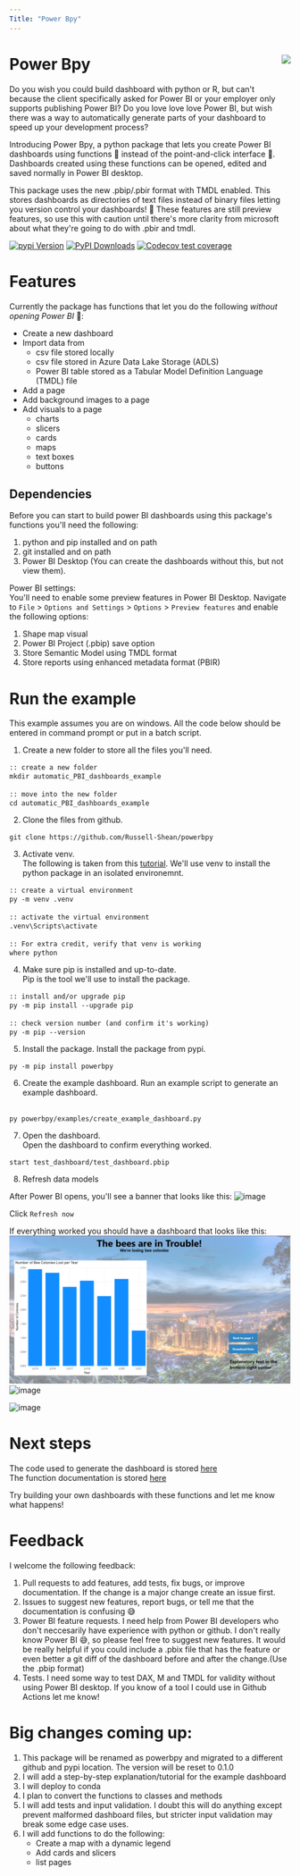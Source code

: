 ```yaml
---
Title: "Power Bpy"
---
```


# Power Bpy <a href="https://powerbpy.readthedocs.io/en/latest/powerbpy.html"><img src="https://github.com/user-attachments/assets/e372239d-5c28-4ed1-acf6-fb96a03b8a1a" align="right" height="240" /></a>  
Do you wish you could build dashboard with python or R, but can't because the client specifically asked for Power BI or your employer only supports publishing Power BI? Do you love love love Power BI, but wish there was a way to automatically generate parts of your dashboard to speed up your development process?      


Introducing Power Bpy, a python package that lets you create Power BI dashboards using functions 💪 instead of the point-and-click interface 🥹. Dashboards created using these functions can be opened, edited and saved normally in Power BI desktop.       

This package uses the new .pbip/.pbir format with TMDL enabled. This stores dashboards as directories of text files instead of binary files letting you version control your dashboards! 🥳 These features are still preview features, so use this with caution until there's more clarity from microsoft about what they're going to do with .pbir and tmdl.       

[![pypi Version](https://img.shields.io/pypi/v/powerbpy.svg?style=flat-square&logo=pypi&logoColor=white)](https://pypi.org/project/powerbpy/)
[![PyPI Downloads](https://static.pepy.tech/badge/powerbpy)](https://pepy.tech/projects/powerbpy)
[![Codecov test coverage](https://codecov.io/gh/Russell-Shean/powerbpy/branch/master/graph/badge.svg)](https://app.codecov.io/gh/Russell-Shean/powerbpy?branch=master)

           
# Features      
Currently the package has functions that let you do the following *without opening Power BI* 🥳:     
- Create a new dashboard
- Import data from
  - csv file stored locally 
  - csv file stored in Azure Data Lake Storage (ADLS)
  - Power BI table stored as a Tabular Model Definition Language (TMDL) file
- Add a page
- Add background images to a page
- Add visuals to a page
  - charts
  - slicers
  - cards
  - maps
  - text boxes
  - buttons

## Dependencies    
Before you can start to build power BI dashboards using this package's functions you'll need the following:           
1. python and pip installed and on path
2. git installed and on path
3. Power BI Desktop (You can create the dashboards without this, but not view them).

Power BI settings:      
You'll need to enable some preview features in Power BI Desktop. Navigate to `File` > `Options and Settings` > `Options` > `Preview features` and enable the following options:            
1. Shape map visual
2. Power BI Project (.pbip) save option
3. Store Semantic Model using TMDL format
4. Store reports using enhanced metadata format (PBIR)


# Run the example
This example assumes you are on windows. All the code below should be entered in command prompt or put in a batch script.      

1. Create a new folder to store all the files you'll need.    
```batchfile
:: create a new folder
mkdir automatic_PBI_dashboards_example

:: move into the new folder
cd automatic_PBI_dashboards_example
```
2. Clone the files from github.    
```batchfile
git clone https://github.com/Russell-Shean/powerbpy
```
3. Activate venv.    
The following is taken from this <a href="https://packaging.python.org/en/latest/guides/installing-using-pip-and-virtual-environments/">tutorial</a>. We'll use venv to install the python package in an isolated environemnt.   
```batchfile
:: create a virtual environment
py -m venv .venv

:: activate the virtual environment
.venv\Scripts\activate

:: For extra credit, verify that venv is working
where python

```

4. Make sure pip is installed and up-to-date.    
Pip is the tool we'll use to install the package.  
```batchfile
:: install and/or upgrade pip
py -m pip install --upgrade pip

:: check version number (and confirm it's working)
py -m pip --version

```   
   
5. Install the package.
Install the package from pypi.     
```batchfile
py -m pip install powerbpy

```     

6. Create the example dashboard.
Run an example script to generate an example dashboard.
```batchfile

py powerbpy/examples/create_example_dashboard.py

```     
    
7. Open the dashboard.      
Open the dashboard to confirm everything worked. 
```
start test_dashboard/test_dashboard.pbip
```

8. Refresh data models

After Power BI opens, you'll see a banner that looks like this:
![image](https://github.com/user-attachments/assets/e71b04b0-7402-4544-9fda-ff9d898df614)      

Click `Refresh now`      

If everything worked you should have a dashboard that looks like this:     
![image](./docs/assets/images/page1.png)     
![image](https://github.com/user-attachments/assets/1dd0c4ee-469d-40b2-ab20-ef3da3fcdb66)        

![image](https://github.com/user-attachments/assets/3bdab36e-5fdc-47fc-9ddf-64a69e3fbd21)       

# Next steps
The code used to generate the dashboard is stored <a href= "https://github.com/Russell-Shean/powerbpy/blob/main/examples/create_example_dashboard.py">here</a>      
The function documentation is stored <a href="https://powerbpy.readthedocs.io/en/latest/powerbpy.html">here</a>       

Try building your own dashboards with these functions and let me know what happens!   

# Feedback    
I welcome the following feedback:    
1. Pull requests to add features, add tests, fix bugs, or improve documentation. If the change is a major change create an issue first.
2. Issues to suggest new features, report bugs, or tell me that the documentation is confusing 😅
3. Power BI feature requests. I need help from Power BI developers who don't neccesarily have experience with python or github. I don't really know Power BI 😅, so please feel free to suggest new features. It would be really helpful if you could include a .pbix file that has the feature or even better a git diff of the dashboard before and after the change.(Use the .pbip format)
4. Tests. I need some way to test DAX, M and TMDL for validity without using Power BI desktop. If you know of a tool I could use in Github Actions let me know! 

# Big changes coming up:    
1. This package will be renamed as powerbpy and migrated to a different github and pypi location. The version will be reset to 0.1.0
2. I will add a step-by-step explanation/tutorial for the example dashboard
3. I will deploy to conda
4. I plan to convert the functions to classes and methods
5. I will add tests and input validation. I doubt this will do anything except prevent malformed dashboard files, but stricter input validation may break some edge case uses. 
6. I will add functions to do the following:
   - Create a map with a dynamic legend
   - Add cards and slicers
   - list pages




